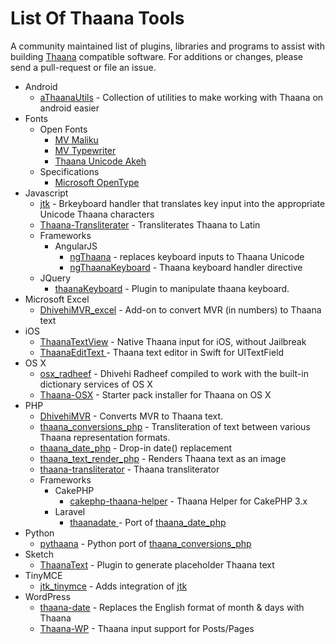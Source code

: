 # List Of Thaana Tools

A community maintained list of plugins, libraries and programs to assist with building [Thaana](https://en.wikipedia.org/wiki/Thaana) compatible software. For additions or changes, please send a pull-request or file an issue.

* Android
  * [aThaanaUtils](https://github.com/kudanai/aThaanaUtils) - Collection of utilities to make working with Thaana on android easier
* Fonts
  * Open Fonts
      * [MV Maliku](http://www.hassanhameed.com/?page_id=269)
      * [MV Typewriter](http://www.hassanhameed.com/?page_id=154) 
      * [Thaana Unicode Akeh](http://www.wazu.jp/gallery/views/View_ThaanaUnicodeAkeh.html) 
  * Specifications
      * [Microsoft OpenType](https://www.microsoft.com/typography/OpenTypeDev/thaana/intro.htm)   
* Javascript
  * [jtk](https://github.com/jawish/jtk) - Brkeyboard handler that translates key input into the appropriate Unicode Thaana characters 
  * [Thaana-Transliterater](https://github.com/ifreaker/Thaana-Transliterater) - Transliterates Thaana to Latin
  * Frameworks 
      * AngularJS
          * [ngThaana](https://github.com/raftalks/ngThaana) - replaces keyboard inputs to Thaana Unicode
          * [ngThaanaKeyboard](https://github.com/ajaaibu/ngThaanaKeyboard) - Thaana keyboard handler directive
  * JQuery
      *  [thaanaKeyboard](https://github.com/ajaaibu/thaanaKeyboard) -  Plugin to manipulate thaana keyboard.  
* Microsoft Excel
  * [DhivehiMVR_excel](https://github.com/Yoo33/DhivehiMVR_excel) - Add-on to convert MVR (in numbers) to Thaana text
* iOS
  * [ThaanaTextView](https://github.com/jinahadam/ThaanaTextView) - Native Thaana input for iOS, without Jailbreak
  * [ThaanaEditText ](https://github.com/xahy/ThaanaEditText) - Thaana text editor in Swift for UITextField
* OS X
  * [osx_radheef](https://github.com/kudanai/osx_radheef) -  Dhivehi Radheef compiled to work with the built-in dictionary services of OS X  
  * [Thaana-OSX](https://github.com/kudanai/Thaana-OSX) - Starter pack installer for Thaana on OS X
* PHP
  * [DhivehiMVR](https://github.com/Yoo33/DhivehiMVR) - Converts MVR to Thaana text. 
  * [thaana\_conversions\_php](https://github.com/jawish/thaana_conversions_php) - Transliteration of text between various Thaana representation formats.
  * [thaana\_date\_php](https://github.com/jawish/thaana_date_php) - Drop-in date() replacement
  * [thaana\_text\_render_php](https://github.com/jawish/thaana_text_render_php) - Renders Thaana text as an image
  * [thaana-transliterator](https://github.com/naxeem/thaana-transliterator) - Thaana transliterator
  * Frameworks
      * CakePHP
          * [cakephp-thaana-helper](https://github.com/aliharis/cakephp-thaana-helper) - Thaana Helper for CakePHP 3.x
      * Laravel
          * [thaanadate ](https://github.com/ajaaibu/thaanadate) - Port of [thaana\_date\_php](https://github.com/jawish/thaana_date_php)  
* Python
  *  [pythaana](https://github.com/kudanai/pythaana) - Python port of [thaana\_conversions\_php](https://github.com/jawish/thaana_conversions_php)
* Sketch
  * [ThaanaText](https://github.com/ajaaibu/ThaanaText) - Plugin to generate placeholder Thaana text 
* TinyMCE
  * [jtk_tinymce](https://github.com/jawish/jtk_tinymce) - Adds integration of [jtk](https://github.com/jawish/jtk)
* WordPress
  * [thaana-date](https://github.com/wp-plugins/thaana-date) - Replaces the English format of month & days with Thaana
  * [Thaana-WP](https://wordpress.org/plugins/thaana-wp/) - Thaana input support for Posts/Pages 
